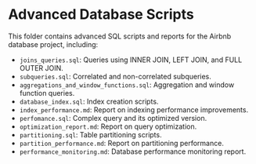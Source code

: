# Advanced Database Scripts

This folder contains advanced SQL scripts and reports for the Airbnb database project, including:

- `joins_queries.sql`: Queries using INNER JOIN, LEFT JOIN, and FULL OUTER JOIN.
- `subqueries.sql`: Correlated and non-correlated subqueries.
- `aggregations_and_window_functions.sql`: Aggregation and window function queries.
- `database_index.sql`: Index creation scripts.
- `index_performance.md`: Report on indexing performance improvements.
- `perfomance.sql`: Complex query and its optimized version.
- `optimization_report.md`: Report on query optimization.
- `partitioning.sql`: Table partitioning scripts.
- `partition_performance.md`: Report on partitioning performance.
- `performance_monitoring.md`: Database performance monitoring report.
